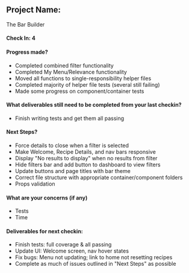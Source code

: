 ## Project Name:
The Bar Builder

#### Check In: 4

#### Progress made?
* Completed combined filter functionality
* Completed My Menu/Relevance functionality
* Moved all functions to single-responsibility helper files
* Completed majority of helper file tests (several still failing)
* Made some progress on component/container tests

#### What deliverables still need to be completed from your last checkin?
* Finish writing tests and get them all passing

#### Next Steps?
* Force details to close when a filter is selected
* Make Welcome, Recipe Details, and nav bars responsive
* Display "No results to display" when no results from filter
* Hide filters bar and add button to dashboard to view filters
* Update buttons and page titles with bar theme
* Correct file structure with appropriate container/component folders
* Props validation

#### What are your concerns (if any)
* Tests
* Time

#### Deliverables for next checkin:
* Finish tests: full coverage & all passing
* Update UI: Welcome screen, nav hover states
* Fix bugs: Menu not updating; link to home not resetting recipes
* Complete as much of issues outlined in "Next Steps" as possible